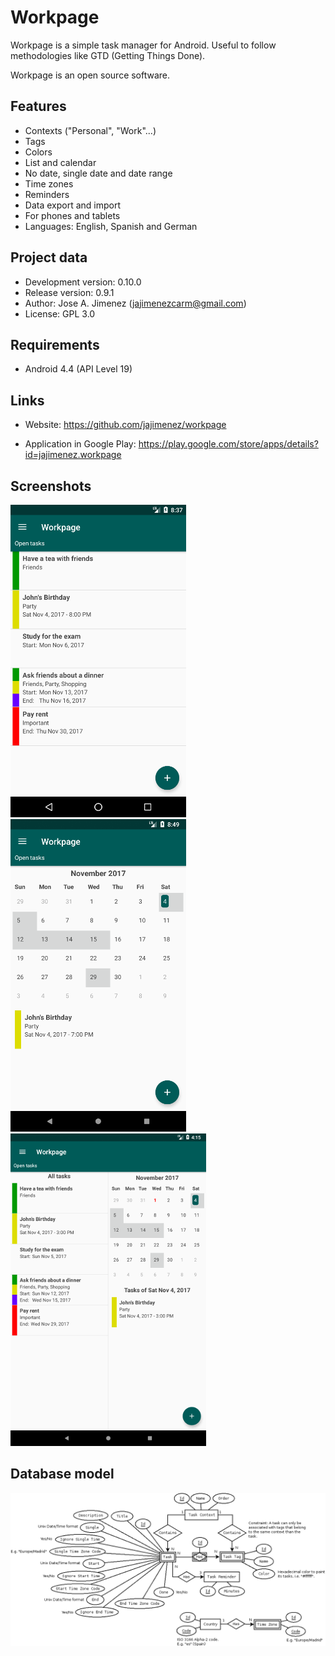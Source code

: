 Workpage
========
Workpage is a simple task manager for Android. Useful to
follow methodologies like GTD (Getting Things Done).

Workpage is an open source software.

Features
--------
* Contexts ("Personal", "Work"...)
* Tags
* Colors
* List and calendar
* No date, single date and date range
* Time zones
* Reminders
* Data export and import
* For phones and tablets
* Languages: English, Spanish and German

Project data
------------
* Development version: 0.10.0
* Release version: 0.9.1
* Author: Jose A. Jimenez (jajimenezcarm@gmail.com)
* License: GPL 3.0

Requirements
------------
* Android 4.4 (API Level 19)

Links
-----
* Website:
  https://github.com/jajimenez/workpage

* Application in Google Play:
  https://play.google.com/store/apps/details?id=jajimenez.workpage

Screenshots
-----------
![Screenshot](media/readme_screenshot_1.png) ![Screenshot](media/readme_screenshot_2.png) ![Screenshot](media/readme_screenshot_3.png)

Database model
--------------
![Screenshot](doc/database.png)

